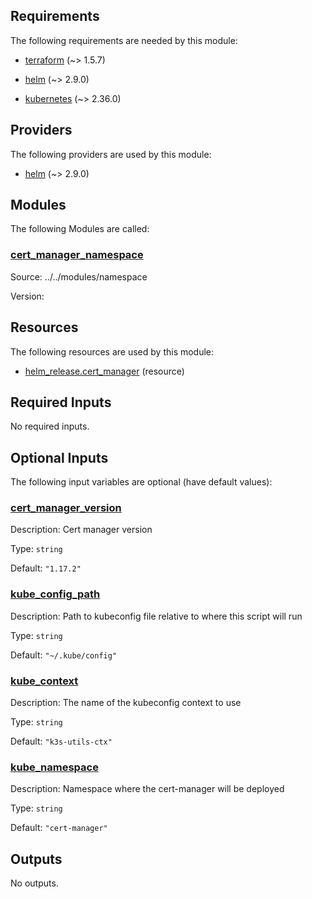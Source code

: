 <!-- BEGIN_TF_DOCS -->
## Requirements

The following requirements are needed by this module:

- <a name="requirement_terraform"></a> [terraform](#requirement\_terraform) (~> 1.5.7)

- <a name="requirement_helm"></a> [helm](#requirement\_helm) (~> 2.9.0)

- <a name="requirement_kubernetes"></a> [kubernetes](#requirement\_kubernetes) (~> 2.36.0)

## Providers

The following providers are used by this module:

- <a name="provider_helm"></a> [helm](#provider\_helm) (~> 2.9.0)

## Modules

The following Modules are called:

### <a name="module_cert_manager_namespace"></a> [cert\_manager\_namespace](#module\_cert\_manager\_namespace)

Source: ../../modules/namespace

Version:

## Resources

The following resources are used by this module:

- [helm_release.cert_manager](https://registry.terraform.io/providers/hashicorp/helm/latest/docs/resources/release) (resource)

## Required Inputs

No required inputs.

## Optional Inputs

The following input variables are optional (have default values):

### <a name="input_cert_manager_version"></a> [cert\_manager\_version](#input\_cert\_manager\_version)

Description: Cert manager version

Type: `string`

Default: `"1.17.2"`

### <a name="input_kube_config_path"></a> [kube\_config\_path](#input\_kube\_config\_path)

Description: Path to kubeconfig file relative to where this script will run

Type: `string`

Default: `"~/.kube/config"`

### <a name="input_kube_context"></a> [kube\_context](#input\_kube\_context)

Description: The name of the kubeconfig context to use

Type: `string`

Default: `"k3s-utils-ctx"`

### <a name="input_kube_namespace"></a> [kube\_namespace](#input\_kube\_namespace)

Description: Namespace where the cert-manager will be deployed

Type: `string`

Default: `"cert-manager"`

## Outputs

No outputs.
<!-- END_TF_DOCS -->
